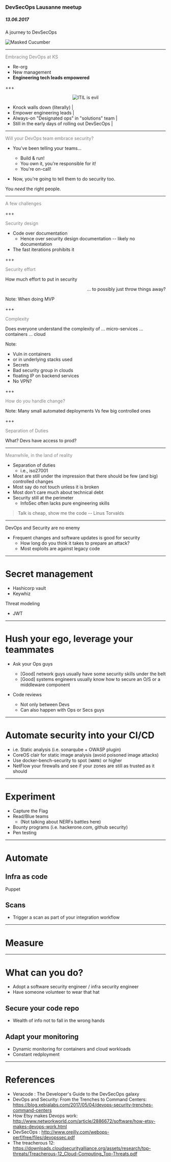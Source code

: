 ### DevSecOps Lausanne meetup   
##### 13.06.2017
A journey to DevSecOps

![Masked Cucumber](assets/masked_cucumber_90px.jpg)


---
<span style="color:gray">Embracing DevOps at KS</span>

- Re-org 
- New management
- **Engineering tech leads empowered**

+++

<span style="display: block; text-align: center">![ITIL is evil](assets/ITILisevil_avg.png)</span>

- Knock walls down (literally) |
- Empower engineering leads |
- Always-on "Designated ops" in "solutions" team |
- Still in the early days of rolling out DevSecOps |


---
<span style="color:gray">Will your DevOps team embrace security?</span>
* You've been telling your teams...
  * Build & run!
  * You own it, you're responsible for it!
  * You're on-call! 

* Now, you're going to tell them to do security too.

You *need* the right people.


---
<span style="color:gray">A few challenges</span>

+++

<span style="color:gray">Security design</span>
* Code over documentation 
  * Hence over security design documentation -- likely no documentation
* The fast iterations prohibits it

+++

<span style="color:gray">Security effort</span>

How much effort to put in security
  
<span style="display:block; text-align:right">... to possibly just throw things away?</span>

Note:
When doing MVP

+++

<span style="color:gray">Complexity</span>

Does everyone understand the complexity of 
  ... micro-services
  ... containers 
  ... cloud

Note:
* Vuln in containers
* or in underlying stacks used
* Secrets
* Bad security group in clouds
* floating IP on backend services
* No VPN?

+++

<span style="color:gray">How do you handle change?</span>

Note:
Many small automated deployments Vs few big controlled ones

+++

<span style="color:gray">Separation of Duties</span>

What? Devs have access to prod?


---
<span style="color:gray">Meanwhile, in the land of reality</span>
* Separation of duties
  * i.e., iso27001
* Most are still under the impression that there should be few (and big) controlled changes
* Most say do not touch unless it is broken
* Most don't care much about technical debt
* Security still at the perimeter
  * InfoSec often lacks pure engineering skills 
  
> Talk is cheap, show me the code
> -- Linus Torvalds


---
DevOps and Security are no enemy 
* Frequent changes and software updates is good for security
  * How long do you think it takes to prepare an attack?
  * Most exploits are against legacy code

---

# Secret management
* Hashicorp vault
* Keywhiz

Threat modeling
* JWT

---
# Hush your ego, leverage your teammates
* Ask your Ops guys
  * [Good] network guys usually have some security skills under the belt
  * [Good] systems engineers usually know how to secure an O/S or a middleware component

* Code reviews
  * Not only between Devs
  * Can also happen with Ops or Secs guys

---
# Automate security into your CI/CD

* i.e. Static analysis (i.e. sonarqube + OWASP plugin)
* CoreOS clair for static image analysis (avoid poisoned image attacks)
* Use docker-bench-security to spot `[WARN]` or higher
* NetFlow your firewalls and see if your zones are still as trusted as it should

---
# Experiment
* Capture the Flag
* Read/Blue teams
  * (Not talking about NERFs battles here)
* Bounty programs (i.e. hackerone.com, github security)
* Pen testing

---
# Automate
## Infra as code
Puppet

## Scans
* Trigger a scan as part of your integration workflow

---
# Measure
---
# What can you do?
* Adopt a software security engineer / infra security engineer
* Have someone volunteer to wear that hat

## Secure your code repo
* Wealth of info not to fall in the wrong hands

## Adapt your monitoring
* Dynamic monitoring for containers and cloud workloads
* Constant redployment

---
# References
- Veracode : The Developer's Guide to the DevSecOps galaxy
- DevOps and Security: From the Trenches to Command Centers: https://blog.xebialabs.com/2017/05/04/devops-security-trenches-command-centers
- How Etsy makes Devops work: http://www.networkworld.com/article/2886672/software/how-etsy-makes-devops-work.html
- DevSecOps : http://www.oreilly.com/webops-perf/free/files/devopssec.pdf
- The treacherous 12: https://downloads.cloudsecurityalliance.org/assets/research/top-threats/Treacherous-12_Cloud-Computing_Top-Threats.pdf
